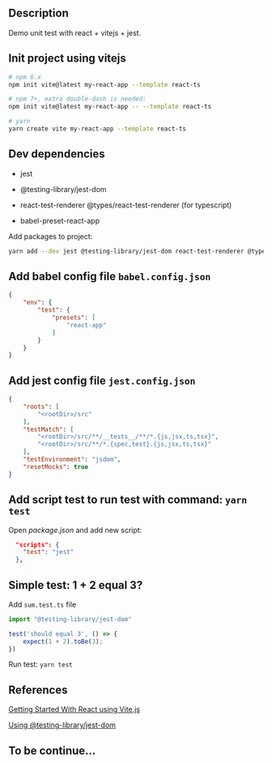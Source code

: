 ## Description
Demo unit test with react + vitejs + jest.

## Init project using vitejs
```bash
# npm 6.x
npm init vite@latest my-react-app --template react-ts

# npm 7+, extra double-dash is needed:
npm init vite@latest my-react-app -- --template react-ts

# yarn
yarn create vite my-react-app --template react-ts
```

## Dev dependencies
- jest

- @testing-library/jest-dom

- react-test-renderer @types/react-test-renderer (for typescript)

- babel-preset-react-app

Add packages to project:
```bash
yarn add --dev jest @testing-library/jest-dom react-test-renderer @types/react-test-renderer babel-preset-react-app
```

## Add babel config file `babel.config.json`
```json
{
    "env": {
        "test": {
            "presets": [
                "react-app"
            ]
        }
    }
}
```

## Add jest config file `jest.config.json`
```json
{
    "roots": [
        "<rootDir>/src"
    ],
    "testMatch": [
        "<rootDir>/src/**/__tests__/**/*.{js,jsx,ts,tsx}",
        "<rootDir>/src/**/*.{spec,test}.{js,jsx,ts,tsx}"
    ],
    "testEnvironment": "jsdom",
    "resetMocks": true
}
```
## Add script test to run test with command: `yarn test`
Open *package.json* and add new script:
```json
  "scripts": {
    "test": "jest"
  },
```

## Simple test: 1 + 2 equal 3?
Add `sum.test.ts` file
```typescript
import "@testing-library/jest-dom"

test('should equal 3', () => {
    expect(1 + 2).toBe(3);
})
```
Run test: `yarn test`

## References
[Getting Started With React using Vite.js](https://pranshushah.tech/getting-started-with-react-using-vitejs)

[Using @testing-library/jest-dom](https://github.com/testing-library/jest-dom)

## To be continue...